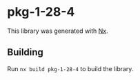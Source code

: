 # pkg-1-28-4

This library was generated with [Nx](https://nx.dev).

## Building

Run `nx build pkg-1-28-4` to build the library.
